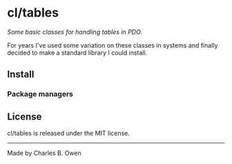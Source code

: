 # cl/tables

_Some basic classes for handling tables in PDO._

For years I've used some variation on these classes in systems and finally decided
to make a standard library I could install. 

## Install


### Package managers



## License

cl/tables is released under the MIT license.

* * *

Made by Charles B. Owen

